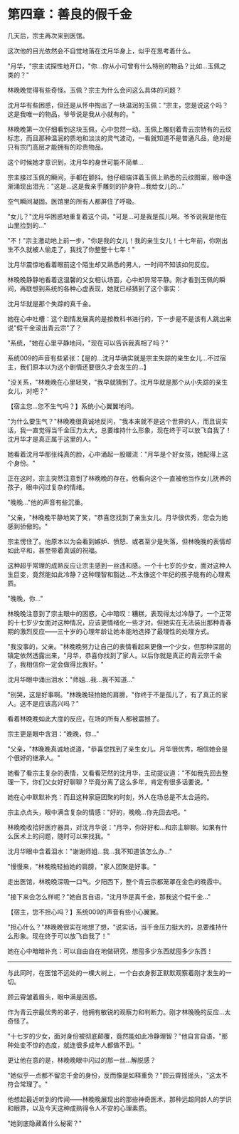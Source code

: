 # 第四章：善良的假千金

几天后，宗主再次来到医馆。

这次他的目光依然会不自觉地落在沈月华身上，似乎在思考着什么。

"月华，"宗主试探性地开口，"你...你从小可曾有什么特别的物品？比如...玉佩之类的？"

林晚晚觉得有些奇怪。玉佩？宗主为什么会问这么具体的问题？

沈月华有些困惑，但还是从怀中掏出了一块温润的玉佩："宗主，您是说这个吗？这是我唯一的物品，爷爷说是我从小就有的。"

林晚晚第一次仔细看到这块玉佩，心中忽然一动。玉佩上雕刻着青云宗特有的云纹标志，而且那种温润的质地和淡淡的灵气波动，一看就知道不是普通凡品，绝对是只有宗门高层才能拥有的珍贵物品。

这个时候她才意识到，沈月华的身世可能不简单...

宗主接过玉佩的瞬间，手都在颤抖。他仔细端详着玉佩上熟悉的云纹图案，眼中逐渐涌现出泪光："这是...这是我亲手雕刻的护身符...我给女儿的..."

空气瞬间凝固。医馆里的所有人都屏住了呼吸。

"女儿？"沈月华困惑地重复着这个词，"可是...可是我是孤儿啊。爷爷说我是他在山里捡到的..."

"不！"宗主激动地上前一步，"你是我的女儿！我的亲生女儿！十七年前，你刚出生不久就被人偷走了，我找了你整整十七年！"

沈月华震惊地看着眼前这个陌生却又熟悉的男人，一时间不知该如何反应。

林晚晚静静地看着这温馨的父女相认场面，心中却异常平静。刚才看到玉佩的瞬间，再联想到系统的各种心虚表现，她就已经猜到了这个事实：

沈月华就是那个失踪的真千金。

她在心中吐槽：这个剧情发展真的是按教科书进行的，下一步是不是该有人跳出来说"假千金滚出青云宗"了？

"系统，"她在心里平静地问，"现在可以告诉我真相了吗？"

系统009的声音有些紧张：【是的...沈月华确实就是宗主失踪的亲生女儿...不过宿主，我们原本以为这个剧情还要很久才会发生的...】

"没关系，"林晚晚在心里轻笑，"我早就猜到了。沈月华就是那个从小失踪的亲生女儿，对吧？"

【宿主您...您不生气吗？】系统小心翼翼地问。

"为什么要生气？"林晚晚很真诚地反问，"我本来就不是这个世界的人，而且说实话，我一直觉得当千金压力太大，总要维持什么形象，现在终于可以放飞自我了！沈月华才是真正属于这里的人。"

她看着沈月华那张纯真的脸，心中涌起一股暖流："月华是个好女孩，她配得上这个身份。"

正在这时，宗主突然注意到了林晚晚的存在。他看向这个一直被他当作女儿抚养的孩子，眼中闪过复杂的情绪。

"晚晚..."他的声音有些沉重。

"父亲，"林晚晚平静地笑了笑，"恭喜您找到了亲生女儿。月华很优秀，您会为她感到骄傲的。"

宗主愣住了。他原本以为会看到嫉妒、愤怒、或者至少是失落，但林晚晚的表情却如此平和，甚至带着真诚的祝福。

这种超乎常理的成熟反应让宗主感到一丝违和感。一个十七岁的少女，面对这种人生巨变，竟然能如此冷静？这种理智和豁达...不太像这个年纪的孩子能有的心理素质。

"晚晚，你..."

林晚晚注意到了宗主眼中的困惑，心中暗叹：糟糕，表现得太过冷静了。一个正常的十七岁少女面对这种情况，应该更情绪化一些才对。但她实在无法装出那种青春期的激烈反应——三十岁的心理年龄让她本能地选择了最理性的处理方式。

"我没事的，父亲。"林晚晚努力让自己的表情看起来更像一个少女，但那种深层的镇定依然透露出来，"月华，恭喜你找到了家人。以后你就是真正的青云宗千金了，我相信你一定会做得比我好。"

沈月华眼中涌出泪水："师姐...我...我不知道..."

"别哭，这是好事啊。"林晚晚轻拍她的肩膀，"你终于不是孤儿了，有了真正的家人。这不是应该高兴吗？"

看着林晚晚如此大度的反应，在场的所有人都被震撼了。

宗主更是眼中含泪："晚晚，你..."

"父亲，"林晚晚真诚地说道，"恭喜您找到了亲生女儿。月华很优秀，相信她会是个很好的继承人。"

她看了看宗主复杂的表情，又看看茫然的沈月华，主动提议道："不如我先回去整理一下，你们父女好好聊聊？毕竟分离了这么多年，肯定有很多话要说。"

她在心中默默补充：而且这种家庭团聚的时刻，外人在场总是不太合适的。

宗主点点头，眼中满含复杂的情感："好的，晚晚...你先回去吧。"

林晚晚收拾好医疗器具，对沈月华说："月华，你好好和...和宗主聊聊。如果有什么医术上的问题，随时可以来找我。"

沈月华眼中含着泪水："谢谢师姐...我...我不知道该怎么办..."

"慢慢来，"林晚晚轻拍她的肩膀，"家人团聚是好事。"

走出医馆，林晚晚深吸一口气。夕阳西下，整个青云宗都笼罩在金色的晚霞中。

"接下来会怎么样呢？"她自言自语，"沈月华是真千金，那我这个假千金..."

【宿主，您不担心吗？】系统009的声音有些小心翼翼。

"担心什么？"林晚晚很实在地想了想，"说实话，当千金压力挺大的，总要维持什么形象。现在终于可以放飞自我了！"

她在心中暗暗补充：可以自由自在地做研究，想囤多少东西就囤多少东西！

---

与此同时，在医馆不远处的一棵大树上，一个白衣身影正默默观察着刚才发生的一切。

顾云霄皱着眉头，眼中满是困惑。

作为青云宗最优秀的弟子，他拥有敏锐的观察力和判断力。刚才林晚晚的反应...太奇怪了。

"十七岁的少女，面对身份被彻底颠覆，竟然能如此冷静理智？"他自言自语，"那种处变不惊的态度，就连很多成年人都做不到。"

更让他在意的是，林晚晚眼中闪过的那一丝...解脱感？

"她似乎一点都不留恋千金的身份，反而像是如释重负？"顾云霄摇摇头，"这太不符合常理了。"

他想起最近听到的传闻——林晚晚展现出的那些神奇医术，那种远超同龄人的学识和眼界，以及今天这种成熟得令人不安的心理素质。

"她到底隐藏着什么秘密？"